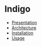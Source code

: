 Indigo
======

* [Presentation](presentation)
* [Architecture](architecture/index)
* [Installation](install/index)
* [Usage](usage/index)
<!---* [Graph Store](graph)--->
